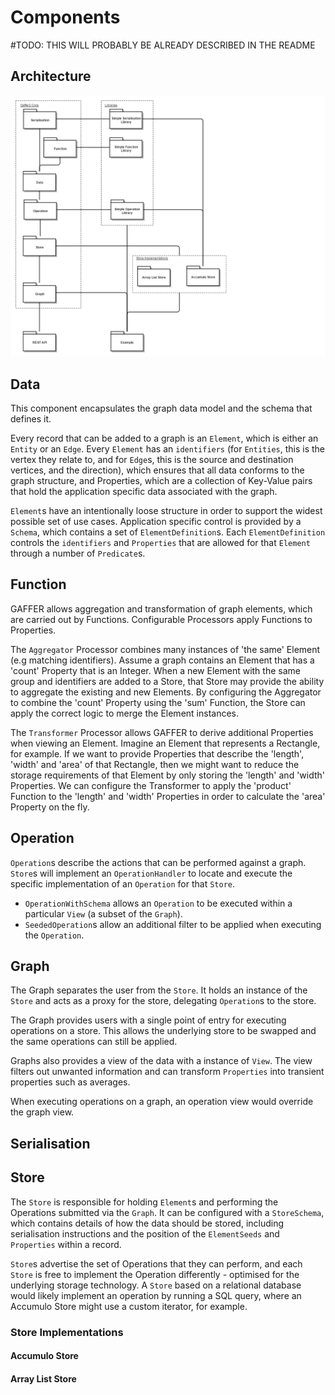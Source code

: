 # Components

#TODO: THIS WILL PROBABLY BE ALREADY DESCRIBED IN THE README

## Architecture
![Architecture Diagram](gaffer2_dependencies.png)

## Data
This component encapsulates the graph data model and the schema that defines it.

Every record that can be added to a graph is an `Element`, which is either an `Entity` or an `Edge`. Every `Element` has an
`identifiers` (for `Entities`, this is the vertex they relate to, and for `Edge`s, this is the source and destination vertices,
and the direction), which ensures that all data conforms to the graph structure, and Properties, which are a collection
of Key-Value pairs that hold the application specific data associated with the graph.

`Element`s have an intentionally loose structure in order to support the widest possible set of use cases. Application
specific control is provided by a `Schema`, which contains a set of `ElementDefinition`s. Each `ElementDefinition` controls
the `identifiers` and `Properties` that are allowed for that `Element` through a number of `Predicate`s.

## Function
GAFFER allows aggregation and transformation of graph elements, which are carried out by Functions. Configurable
Processors apply Functions to Properties.

The `Aggregator` Processor combines many instances of 'the same' Element (e.g matching identifiers). Assume a
graph contains an Element that has a 'count' Property that is an Integer. When a new Element with the same group and
identifiers are added to a Store, that Store may provide the ability to aggregate the existing and new Elements.
By configuring the Aggregator to combine the 'count' Property using the 'sum' Function, the Store can apply the correct
logic to merge the Element instances.

The `Transformer` Processor allows GAFFER to derive additional Properties when viewing an Element. Imagine an Element that
represents a Rectangle, for example. If we want to provide Properties that describe the 'length', 'width' and 'area' of
that Rectangle, then we might want to reduce the storage requirements of that Element by only storing the 'length' and
'width' Properties. We can configure the Transformer to apply the 'product' Function to the 'length' and 'width' Properties
in order to calculate the 'area' Property on the fly.

## Operation
`Operation`s describe the actions that can be performed against a graph. `Store`s will implement an `OperationHandler` to
locate and execute the specific implementation of an `Operation` for that `Store`.

- `OperationWithSchema` allows an `Operation` to be executed within a particular `View` (a subset of the `Graph`).
- `SeededOperation`s allow an additional filter to be applied when executing the `Operation`.

## Graph
The Graph separates the user from the `Store`. It holds an instance of the `Store` and
acts as a proxy for the store, delegating `Operation`s to the store.

The Graph provides users with a single point of entry for executing operations on a store.
This allows the underlying store to be swapped and the same operations can still be applied.

Graphs also provides a view of the data with a instance of `View`. The view filters out unwanted information
and can transform `Properties` into transient properties such as averages.

When executing operations on a graph, an operation view would override the graph view.


## Serialisation


## Store
The `Store` is responsible for holding `Element`s and performing the Operations submitted via the `Graph`. It can be
configured with a `StoreSchema`, which contains details of how the data should be stored, including serialisation
instructions and the position of the `ElementSeeds` and `Properties` within a record.

`Store`s advertise the set of Operations that they can perform, and each `Store` is free to implement the Operation
differently - optimised for the underlying storage technology. A `Store` based on a relational database would likely
implement an operation by running a SQL query, where an Accumulo Store might use a custom iterator, for example.

### Store Implementations

#### Accumulo Store


#### Array List Store


